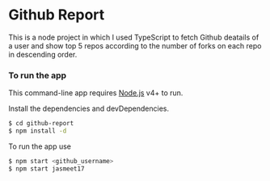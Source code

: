 # Github Report


This is a node project in which I used TypeScript to fetch Github deatails of a user and show top 5 repos according to the number of forks on each repo in descending order.


### To run the app

This command-line app requires [Node.js](https://nodejs.org/) v4+ to run.

Install the dependencies and devDependencies.

```sh
$ cd github-report
$ npm install -d
```

To run the app use 

```sh
$ npm start <github_username>
$ npm start jasmeet17
```
